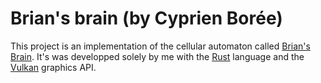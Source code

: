 # Brian's brain (by Cyprien Borée)

This project is an implementation of the cellular automaton called [Brian's Brain](https://en.wikipedia.org/wiki/Brian%27s_Brain).
It's was developped solely by me with the [Rust](https://en.wikipedia.org/wiki/Rust_(programming_language)) language and the [Vulkan](https://en.wikipedia.org/wiki/Vulkan) graphics API.

